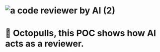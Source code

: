 # ![a code reviewer by AI (2)](https://github.com/imerso-io/octopulls-reviewer-poc/assets/125743142/85fbc14f-60f9-4c04-8615-bcf376df3fef)

# 🐙 Octopulls, this POC shows how AI acts as a reviewer.
